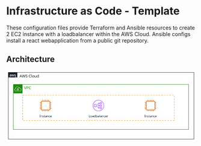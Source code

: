 # Infrastructure as Code - Template
These configuration files provide Terraform and Ansible resources to create 2 EC2 instance with a loadbalancer within the AWS Cloud. Ansible configs install a react webapplication from a public git repository.

## Architecture
![the created architecture](architecture.png)


